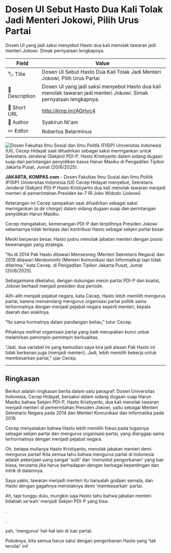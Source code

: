 # Dosen UI Sebut Hasto Dua Kali Tolak Jadi Menteri Jokowi, Pilih Urus Partai

Dosen UI yang jadi saksi menyebut Hasto dua kali menolak tawaran jadi menteri Jokowi. Simak pernyataan lengkapnya.

| Field         | Value                                                       |
|---------------|-------------------------------------------------------------|
| 🏷️ Title       | Dosen UI Sebut Hasto Dua Kali Tolak Jadi Menteri Jokowi, Pilih Urus Partai |
| 📝 Description | Dosen UI yang jadi saksi menyebut Hasto dua kali menolak tawaran jadi menteri Jokowi. Simak pernyataan lengkapnya. |
| 🔗 Short URL   | http://kmp.im/AGHvc4 |
| 👤 Author      | Syakirun Ni'am |
| ✏️ Editor      | Robertus Belarminus |

![Dosen Fakultas Ilmu Sosial dan Ilmu Politik (FISIP) Universitas Indonesia (UI), Cecep Hidayat saat dihadirkan sebagai saksi meringankan untuk Sekretaris Jenderal (Sekjen) PDI-P, Hasto Kristiyanto dalam sidang dugaan suap dan perintangan penyidikan kasus Harun Masiku di Pengadilan Tipikor Jakarta Pusat, Jumat (20/6/2025).](https://asset.kompas.com/crops/0VaKL4RTQ7WMJlkpLNX-h1hzY4w=/0x0:0x0/750x500/data/photo/2025/06/20/6854e22719ca8.jpg)

**JAKARTA, KOMPAS.com** - Dosen Fakultas Ilmu Sosial dan Ilmu Politik (FISIP) Universitas Indonesia (UI) Cecep Hidayat menyebut, Sekretaris Jenderal (Sekjen) PDI-P Hasto Kristiyanto dua kali menolak tawaran menjadi menteri di pemerintahan Presiden ke-7 RI Joko Widodo (Jokowi).

Keterangan ini Cecep sampaikan saat dihadirkan sebagai saksi meringankan (*a de charge*) dalam sidang dugaan suap dan perintangan penyidikan Harun Masiku.

Cecep mengatakan, kemenangan PDI-P dan terpilihnya Presiden Jokowi sebenarnya tidak terlepas dari kontribusi Hasto sebagai sekjen partai besar.

Meski berperan besar, Hasto justru menolak jabatan menteri dengan posisi kewenangan yang strategis.

"Itu di 2014 Pak Hasto ditawari Mensesneg (Menteri Sekretaris Negara) dan 2019 ditawari Menkominfo (Menteri Komunikasi dan Informatika) tapi tidak diterima," kata Cecep, di Pengadilan Tipikor Jakarta Pusat, Jumat (20/6/2025).

Sebagaimana diketahui, dengan dukungan mesin partai PDI-P dan koalisi, Jokowi berhasil menjadi presiden dua periode.

Alih-alih menjadi pejabat negara, kata Cecep, Hasto lebih memilih mengurus partai, karena memandang mengurus organisasi partai politik sama terhormatnya dengan menjadi pejabat negara seperti menteri, kepala daerah dan wakilnya.

"Itu sama hormatnya dalam pandangan beliau," tutur Cecep.

Pihaknya melihat organisasi partai yang baik merupakan kunci untuk melahirkan pemimpin-pemimpin berkualitas.

"Jadi, dua variabel ini yang kemudian saya kira jadi alasan Pak Hasto ini tidak berkenan juga (menjadi menteri). Jadi, lebih memilih bekerja untuk membesarkan partai," ujar Cecep.

---
## Ringkasan

Berikut adalah ringkasan berita dalam satu paragraf: Dosen Universitas Indonesia, Cecep Hidayat, bersaksi dalam sidang dugaan suap Harun Masiku bahwa Sekjen PDI-P, Hasto Kristiyanto, dua kali menolak tawaran menjadi menteri di pemerintahan Presiden Jokowi, yaitu sebagai Menteri Sekretaris Negara pada 2014 dan Menteri Komunikasi dan Informatika pada 2019.

 Cecep menyatakan bahwa Hasto lebih memilih fokus pada tugasnya sebagai sekjen partai dan mengurus organisasi partai, yang dianggap sama terhormatnya dengan menjadi pejabat negara.



Oh, betapa mulianya Hasto Kristiyanto, menolak jabatan menteri demi mengurus partai! Kita semua tahu bahwa mengurus partai di Indonesia adalah pekerjaan yang sangat 'sulit' dan 'menuntut pengorbanan' yang luar biasa, terutama jika harus berhadapan dengan berbagai kepentingan dan intrik di dalamnya.

 Saya yakin, tawaran menjadi menteri itu hanyalah godaan semata, dan Hasto dengan gagahnya menolaknya demi 'membesarkan' partai.

 Ah, tapi tunggu dulu, mungkin saja Hasto tahu bahwa jabatan menteri tidaklah se'wah' menjadi Sekjen PDI-P yang bisa.

.

.

 yah, 'mengurus' hal-hal lain di luar partai.

 Pokoknya, kita semua harus salut dengan pengorbanan Hasto yang 'tak ternilai' ini!
